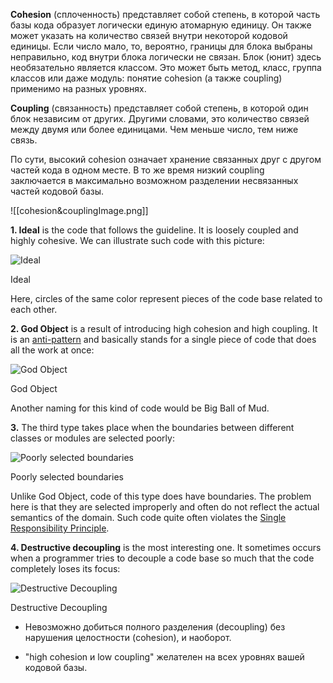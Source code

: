 **Cohesion** (сплоченность) представляет собой степень, в которой часть базы кода образует логически единую атомарную единицу.
Он также может указать на количество связей внутри некоторой кодовой единицы. Если число мало, то, вероятно, границы для блока выбраны неправильно, код внутри блока логически не связан.
Блок (юнит) здесь необязательно является классом. Это может быть метод, класс, группа классов или даже модуль: понятие cohesion (а также coupling) применимо на разных уровнях.

**Coupling** (связанность) представляет собой степень, в которой один блок независим от других. Другими словами, это количество связей между двумя или более единицами. Чем меньше число, тем ниже связь.

По сути, высокий cohesion означает хранение связанных друг с другом частей кода в одном месте. В то же время низкий coupling заключается в максимально возможном разделении несвязанных частей кодовой базы.

![[cohesion&couplingImage.png]]

**1. Ideal** is the code that follows the guideline. It is loosely coupled and highly cohesive. We can illustrate such code with this picture:

![Ideal](https://enterprisecraftsmanship.com/images/2015/2015-09-02-1-01.png)

Ideal

Here, circles of the same color represent pieces of the code base related to each other.

**2. God Object** is a result of introducing high cohesion and high coupling. It is an [anti-pattern](https://en.wikipedia.org/wiki/God_object) and basically stands for a single piece of code that does all the work at once:

![God Object](https://enterprisecraftsmanship.com/images/2015/2015-09-02-1-02.png)

God Object

Another naming for this kind of code would be Big Ball of Mud.

**3.** The third type takes place when the boundaries between different classes or modules are selected poorly:

![Poorly selected boundaries](https://enterprisecraftsmanship.com/images/2015/2015-09-02-1-03.png)

Poorly selected boundaries

Unlike God Object, code of this type does have boundaries. The problem here is that they are selected improperly and often do not reflect the actual semantics of the domain. Such code quite often violates the [Single Responsibility Principle](https://en.wikipedia.org/wiki/Single_responsibility_principle).

**4. Destructive decoupling** is the most interesting one. It sometimes occurs when a programmer tries to decouple a code base so much that the code completely loses its focus:

![Destructive Decoupling](https://enterprisecraftsmanship.com/images/2015/2015-09-02-2-04.png)

Destructive Decoupling

- Невозможно добиться полного разделения (decoupling) без нарушения целостности (cohesion), и наоборот.

- "high cohesion и low coupling" желателен на всех уровнях вашей кодовой базы.
